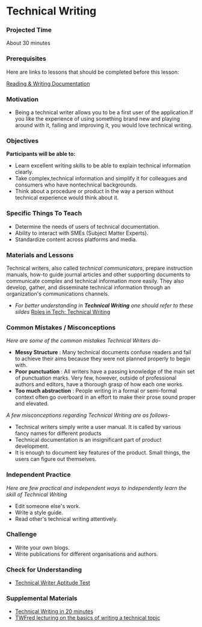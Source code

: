 # Technical Writing

### Projected Time

About 30 minutes

### Prerequisites

Here are links to lessons that should be completed before this lesson:

[Reading & Writing Documentation](/reading-and-writing-documentation/documentation.md)

### Motivation

- Being a technical writer allows you to be a first user of the application.If you like the experience of using something brand new and playing around with it, failing and improving it, you would love technical writing.

### Objectives

**Participants will be able to:**

- Learn excellent writing skills to be able to explain technical information clearly.
- Take complex,technical information and simplify it for colleagues and consumers who have nontechnical backgrounds.
- Think about a procedure or product in the way a person without technical experience would think about it.

### Specific Things To Teach

- Determine the needs of users of technical documentation.
- Ability to interact with SMEs (Subject Matter Experts).
- Standardize content across platforms and media.

### Materials and Lessons

Technical writers, also called *technical communicators*, prepare instruction manuals, how-to guide journal articles and other supporting documents to communicate complex and technical information more easily. They also develop, gather, and disseminate technical information through an organization's communications channels. 

- *For better understanding in **Technical Writing** one should refer to these sildes* [Roles in Tech: Technical Writing](https://docs.google.com/presentation/d/1p7fa20o7lRyvXuXhsFz8MfHktY5MaqSPSrLdNjocNcE/edit?usp=sharing) 

### Common Mistakes / Misconceptions

*Here are some of the common mistakes Technical Writers do-*  
- **Messy Structure** : Many technical documents confuse readers and fail to achieve their aims because they were not planned properly to begin with.
- **Poor punctuation** : All writers have a passing knowledge of the main set of punctuation marks. Very few, however, outside of professional authors and editors, have a thorough grasp of how each one works. 
- **Too much abstraction** : People writing in a formal or semi-formal context often go overboard in an effort to make their prose sound proper and elevated.

*A few misconceptions regarding Technical Writing are as follows-*
- Technical writers simply write a user manual. It is called by various fancy names for different products
- Technical documentation is an insignificant part of product development.
- It is enough to document key features of the product. Small things, the users can figure out themselves.

### Independent Practice

*Here are few practical and independent ways to independently learn the skill of Technical Writing*
- Edit someone else's work.
- Write a style guide.
- Read other's technical writing attentively.

### Challenge

- Write your own blogs.
- Write publications for different organisations and authors.

### Check for Understanding
- [Technical Writer Aptitude Test](https://www.interviewmocha.com/tests/technical-writer-test-aptitude-assessment)

### Supplemental Materials
- [Technical Writing in 20 minutes](https://www.youtube.com/watch?v=s69W6ZVriwI)
- [TWFred lecturing on the basics of writing a technical topic](https://www.youtube.com/user/WilliamsTechEn#p/a/u/1/kWZaPF4Xvcc)
